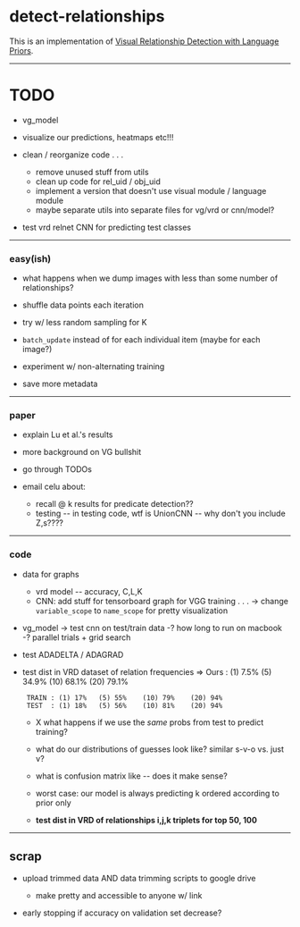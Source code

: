 # detect-relationships

This is an implementation of [Visual Relationship Detection with Language Priors](http://cs.stanford.edu/people/ranjaykrishna/vrd/).




---
# TODO

- vg_model
- visualize our predictions, heatmaps etc!!!


- clean / reorganize code . . .
    - remove unused stuff from utils
    - clean up code for rel_uid / obj_uid
    - implement a version that doesn't use visual module / language module 
    - maybe separate utils into separate files for vg/vrd or cnn/model?


- test vrd relnet CNN for predicting test classes



---
### easy(ish)

- what happens when we dump images with less than some number of relationships?

- shuffle data points each iteration

- try w/ less random sampling for K


- `batch_update` instead of for each individual item (maybe for each image?)

- experiment w/ non-alternating training

- save more metadata










---
### paper

- explain Lu et al.'s results

- more background on VG bullshit

- go through TODOs

- email celu about:
    * recall @ k  results for predicate detection??  
    * testing -- in testing code, wtf is UnionCNN  --  why don't you include Z,s????


---
### code

- data for graphs
    - vrd model -- accuracy, C,L,K
    - CNN: add stuff for tensorboard graph for VGG training . . .
        -> change `variable_scope` to `name_scope` for pretty visualization


- vg_model
    -> test cnn on test/train data
    -? how long to run on macbook
    -? parallel trials + grid search

- test ADADELTA / ADAGRAD

- test dist in VRD dataset of relation frequencies
    => Ours  : (1) 7.5%  (5) 34.9%  (10) 68.1%  (20) 79.1%
   
       TRAIN : (1) 17%   (5) 55%    (10) 79%    (20) 94%
       TEST  : (1) 18%   (5) 56%    (10) 81%    (20) 94%

 
    * X  what happens if we use the *same* probs from test to predict training?
    * what do our distributions of guesses look like? similar s-v-o vs. just v?
    * what is confusion matrix like -- does it make sense?
    * worst case: our model is always predicting k ordered according to prior only 

    * **test dist in VRD of relationships i,j,k triplets  for top 50, 100**



























---
## scrap


- upload trimmed data AND data trimming scripts to google drive
    * make pretty and accessible to anyone w/ link

- early stopping if accuracy on validation set decrease?







